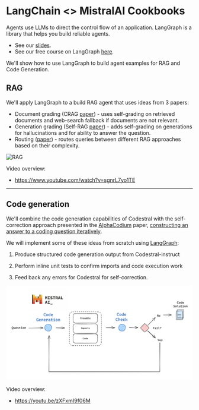 # LangChain <> MistralAI Cookbooks

Agents use LLMs to direct the control flow of an application. LangGraph is a library that helps you build reliable agents. 

* See our [slides](https://docs.google.com/presentation/d/1O5v1qFMQEe430aynnaq-4gR0cMvqSsYfsaHJ4RoHpoE/edit?usp=sharing). 
* See our free course on LangGraph [here](https://academy.langchain.com/courses/intro-to-langgraph).

We'll show how to use LangGraph to build agent examples for RAG and Code Generation.

## RAG

We'll apply LangGraph to a build RAG agent that uses ideas from 3 papers:

* Document grading (CRAG [paper](https://arxiv.org/pdf/2401.15884.pdf)) - uses self-grading on retrieved documents and web-search fallback if documents are not relevant.
* Generation grading (Self-RAG [paper](https://arxiv.org/abs/2310.11511)) - adds self-grading on generations for hallucinations and for ability to answer the question.
* Routing ([paper](https://arxiv.org/abs/2403.14403)) - routes queries between different RAG approaches based on their complexity.

![RAG](./img/langgraph_adaptive_rag.png "RAG control flow")

Video overview:

* https://www.youtube.com/watch?v=sgnrL7yo1TE

--- 

## Code generation

We'll combine the code generation capabilities of Codestral with the self-correction approach presented in the [AlphaCodium](https://github.com/Codium-ai/AlphaCodium) paper, [constructing an answer to a coding question iteratively](https://x.com/karpathy/status/1748043513156272416?s=20).  

We will implement some of these ideas from scratch using [LangGraph](https://python.langchain.com/docs/langgraph): 

1) Produce structured code generation output from Codestral-instruct

2) Perform inline unit tests to confirm imports and code execution work

3) Feed back any errors for Codestral for self-correction.

![RAG](./img/code_generation.png "RAG control flow")

Video overview:

* https://youtu.be/zXFxmI9f06M
